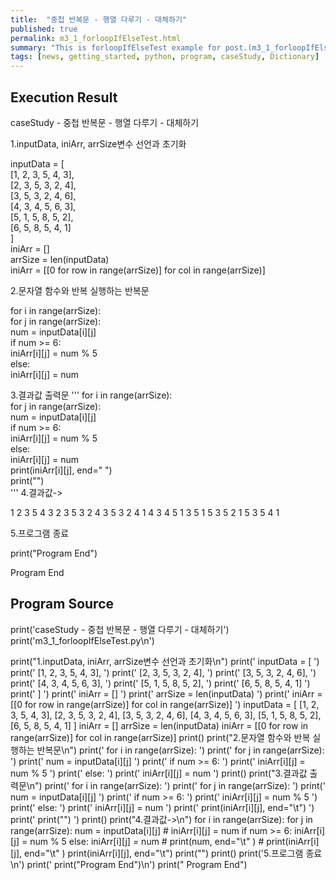 ```yaml
---
title:  "중첩 반복문 - 행열 다루기 - 대체하기"
published: true
permalink: m3_1_forloopIfElseTest.html
summary: "This is forloopIfElseTest example for post.(m3_1_forloopIfElseTest)"
tags: [news, getting_started, python, program, caseStudy, Dictionary]
---
```


## Execution Result

caseStudy - 중첩 반복문 - 행열 다루기 - 대체하기

1.inputData, iniArr, arrSize변수 선언과 초기화

  inputData = [                 
      [1, 2, 3, 5, 4, 3],  
      [2, 3, 5, 3, 2, 4],  
      [3, 5, 3, 2, 4, 6],  
      [4, 3, 4, 5, 6, 3],  
      [5, 1, 5, 8, 5, 2],  
      [6, 5, 8, 5, 4, 1]   
  ]  
  iniArr = []  
  arrSize = len(inputData)  
  iniArr = [[0 for row in range(arrSize)] for col in range(arrSize)]  

2.문자열 함수와 반복 실행하는 반복문

  for i in range(arrSize):             
      for j in range(arrSize):  
          num = inputData[i][j]  
          if num >= 6:  
              iniArr[i][j] = num % 5  
          else:  
              iniArr[i][j] = num  

3.결과값 출력문
'''
  for i in range(arrSize):             
      for j in range(arrSize):  
          num = inputData[i][j]  
          if num >= 6:  
              iniArr[i][j] = num % 5  
          else:  
              iniArr[i][j] = num  
          print(iniArr[i][j], end="	")  
      print("")  
'''
4.결과값->

1	2	3	5	4	3
2	3	5	3	2	4
3	5	3	2	4	1
4	3	4	5	1	3
5	1	5	3	5	2
1	5	3	5	4	1

5.프로그램 종료

  print("Program End")

  Program End

## Program Source

print('caseStudy - 중첩 반복문 - 행열 다루기 - 대체하기')
print('m3_1_forloopIfElseTest.py\n')

print("1.inputData, iniArr, arrSize변수 선언과 초기화\n")
print('  inputData = [                 ')
print('      [1, 2, 3, 5, 4, 3],  ')
print('      [2, 3, 5, 3, 2, 4],  ')
print('      [3, 5, 3, 2, 4, 6],  ')
print('      [4, 3, 4, 5, 6, 3],  ')
print('      [5, 1, 5, 8, 5, 2],  ')
print('      [6, 5, 8, 5, 4, 1]   ')
print('  ]  ')
print('  iniArr = []  ')
print('  arrSize = len(inputData)  ')
print('  iniArr = [[0 for row in range(arrSize)] for col in range(arrSize)]  ')
inputData = [
    [1, 2, 3, 5, 4, 3],
    [2, 3, 5, 3, 2, 4],
    [3, 5, 3, 2, 4, 6],
    [4, 3, 4, 5, 6, 3],
    [5, 1, 5, 8, 5, 2],
    [6, 5, 8, 5, 4, 1]
]
iniArr = []
arrSize = len(inputData)
iniArr = [[0 for row in range(arrSize)] for col in range(arrSize)]
print()
print("2.문자열 함수와 반복 실행하는 반복문\n")
print('  for i in range(arrSize):             ')
print('      for j in range(arrSize):  ')
print('          num = inputData[i][j]  ')
print('          if num >= 6:  ')
print('              iniArr[i][j] = num % 5  ')
print('          else:  ')
print('              iniArr[i][j] = num  ')
print()
print("3.결과값 출력문\n")
print('  for i in range(arrSize):             ')
print('      for j in range(arrSize):  ')
print('          num = inputData[i][j]  ')
print('          if num >= 6:  ')
print('              iniArr[i][j] = num % 5  ')
print('          else:  ')
print('              iniArr[i][j] = num  ')
print('          print(iniArr[i][j], end="\t")  ')
print('      print("")  ')
print()
print("4.결과값->\n")
for i in range(arrSize):
    for j in range(arrSize):
        num = inputData[i][j]
        # iniArr[i][j] = num
        if num >= 6:
            iniArr[i][j] = num % 5
        else:
            iniArr[i][j] = num
        # print(num, end="\t" )
        # print(iniArr[i][j], end="\t" )
        print(iniArr[i][j], end="\t")
    print("")
print()
print('5.프로그램 종료\n')
print('  print("Program End")\n')
print("  Program End")
